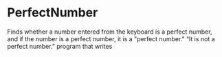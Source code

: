 # PerfectNumber
Finds whether a number entered from the keyboard is a perfect number, and if the number is a perfect number, it is a "perfect number." “It is not a perfect number.” program that writes
